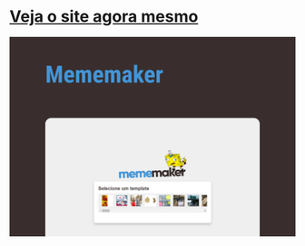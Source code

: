 <h1>
  <a href="https://mememaker-mu.vercel.app/">Veja o site agora mesmo</a>
</h1>

<img src="/.github/mememaker.webp" />
